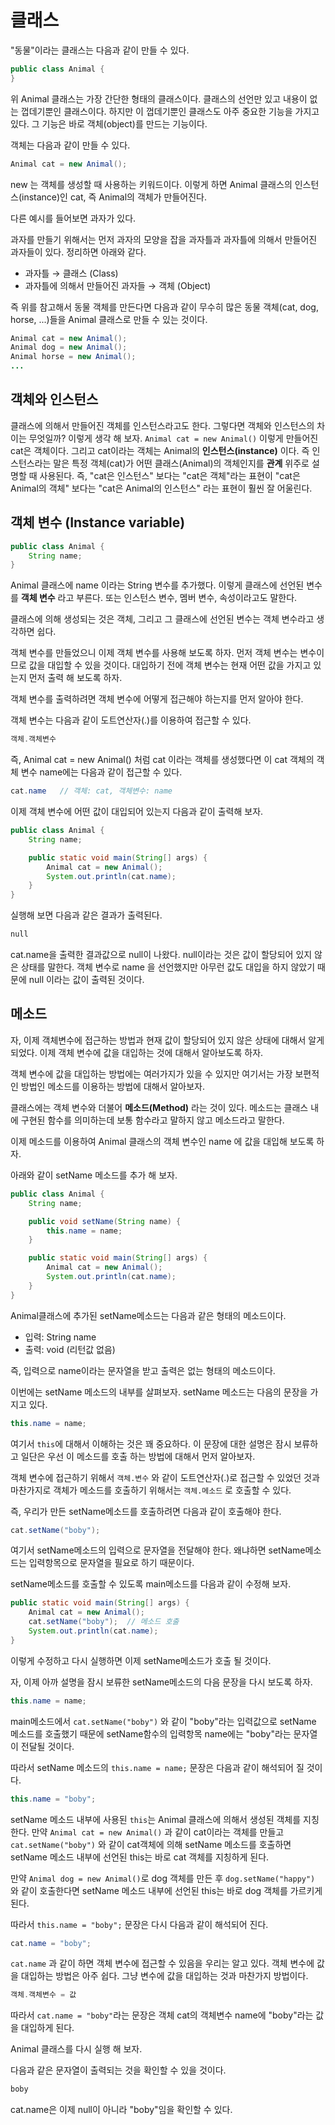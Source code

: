 # 클래스

"동물"이라는 클래스는 다음과 같이 만들 수 있다.

```java
public class Animal {
}
```

위 Animal 클래스는 가장 간단한 형태의 클래스이다. 클래스의 선언만 있고 내용이 없는 껍데기뿐인 클래스이다. 하지만 이 껍데기뿐인 클래스도 아주 중요한 기능을 가지고 있다. 그 기능은 바로 객체(object)를 만드는 기능이다.

객체는 다음과 같이 만들 수 있다.

```java
Animal cat = new Animal();
```

new 는 객체를 생성할 때 사용하는 키워드이다. 이렇게 하면 Animal 클래스의 인스턴스(instance)인 cat, 즉 Animal의 객체가 만들어진다.

다른 예시를 들어보면 과자가 있다.

과자를 만들기 위해서는 먼저 과자의 모양을 잡을 과자틀과 과자틀에 의해서 만들어진 과자들이 있다. 정리하면 아래와 같다.

* 과자틀 → 클래스 (Class)
* 과자틀에 의해서 만들어진 과자들 → 객체 (Object)

즉 위를 참고해서 동물 객체를 만든다면 다음과 같이 무수히 많은 동물 객체(cat, dog, horse, ...)들을 Animal 클래스로 만들 수 있는 것이다.

```java
Animal cat = new Animal();
Animal dog = new Animal();
Animal horse = new Animal();
...
```

## 객체와 인스턴스

클래스에 의해서 만들어진 객체를 인스턴스라고도 한다. 그렇다면 객체와 인스턴스의 차이는 무엇일까? 이렇게 생각 해 보자. `Animal cat = new Animal()` 이렇게 만들어진 cat은 객체이다. 그리고 cat이라는 객체는 Animal의 **인스턴스(instance)** 이다. 즉 인스턴스라는 말은 특정 객체(cat)가 어떤 클래스(Animal)의 객체인지를 **관계** 위주로 설명할 때 사용된다. 즉, "cat은 인스턴스" 보다는 "cat은 객체"라는 표현이 "cat은 Animal의 객체" 보다는 "cat은 Animal의 인스턴스" 라는 표현이 훨씬 잘 어울린다.

## 객체 변수 (Instance variable)

```java
public class Animal {
    String name;
}
```

Animal 클래스에 name 이라는 String 변수를 추가했다. 이렇게 클래스에 선언된 변수를 **객체 변수** 라고 부른다. 또는 인스턴스 변수, 멤버 변수, 속성이라고도 말한다.

클래스에 의해 생성되는 것은 객체, 그리고 그 클래스에 선언된 변수는 객체 변수라고 생각하면 쉽다.

객체 변수를 만들었으니 이제 객체 변수를 사용해 보도록 하자. 먼저 객체 변수는 변수이므로 값을 대입할 수 있을 것이다. 대입하기 전에 객체 변수는 현재 어떤 값을 가지고 있는지 먼저 출력 해 보도록 하자.

객체 변수를 출력하려면 객체 변수에 어떻게 접근해야 하는지를 먼저 알아야 한다.

객체 변수는 다음과 같이 도트연산자(.)를 이용하여 접근할 수 있다.

```java
객체.객체변수
```

즉, Animal cat = new Animal() 처럼 cat 이라는 객체를 생성했다면 이 cat 객체의 객체 변수 name에는 다음과 같이 접근할 수 있다.

```java
cat.name   // 객체: cat, 객체변수: name
```

이제 객체 변수에 어떤 값이 대입되어 있는지 다음과 같이 출력해 보자.

```java
public class Animal {
    String name;

    public static void main(String[] args) {
        Animal cat = new Animal();
        System.out.println(cat.name);
    }
}
```

실행해 보면 다음과 같은 결과가 출력된다.

```bash
null
```

cat.name을 출력한 결과값으로 null이 나왔다. null이라는 것은 값이 할당되어 있지 않은 상태를 말한다. 객체 변수로 name 을 선언했지만 아무런 값도 대입을 하지 않았기 때문에 null 이라는 값이 출력된 것이다.

## 메소드

자, 이제 객체변수에 접근하는 방법과 현재 값이 할당되어 있지 않은 상태에 대해서 알게 되었다. 이제 객체 변수에 값을 대입하는 것에 대해서 알아보도록 하자.

객체 변수에 값을 대입하는 방법에는 여러가지가 있을 수 있지만 여기서는 가장 보편적인 방법인 메소드를 이용하는 방법에 대해서 알아보자.

클래스에는 객체 변수와 더불어 **메소드(Method)** 라는 것이 있다. 메소드는 클래스 내에 구현된 함수를 의미하는데 보통 함수라고 말하지 않고 메소드라고 말한다.

이제 메소드를 이용하여 Animal 클래스의 객체 변수인 name 에 값을 대입해 보도록 하자.

아래와 같이 setName 메소드를 추가 해 보자.

```java
public class Animal {
    String name;

    public void setName(String name) {
        this.name = name;
    }

    public static void main(String[] args) {
        Animal cat = new Animal();
        System.out.println(cat.name);
    }
}
```

Animal클래스에 추가된 setName메소드는 다음과 같은 형태의 메소드이다.

* 입력: String name
* 출력: void (리턴값 없음)

즉, 입력으로 name이라는 문자열을 받고 출력은 없는 형태의 메소드이다.

이번에는 setName 메소드의 내부를 살펴보자. setName 메소드는 다음의 문장을 가지고 있다.

```java
this.name = name;
```

여기서 `this`에 대해서 이해하는 것은 꽤 중요하다. 이 문장에 대한 설명은 잠시 보류하고 일단은 우선 이 메소드를 호출 하는 방법에 대해서 먼저 알아보자.

객체 변수에 접근하기 위해서 `객체.변수` 와 같이 도트연산자(.)로 접근할 수 있었던 것과 마찬가지로 객체가 메소드를 호출하기 위해서는 `객체.메소드` 로 호출할 수 있다.

즉, 우리가 만든 setName메소드를 호출하려면 다음과 같이 호출해야 한다.

```java
cat.setName("boby");
```

여기서 setName메소드의 입력으로 문자열을 전달해야 한다. 왜냐하면 setName메소드는 입력항목으로 문자열을 필요로 하기 때문이다.

setName메소드를 호출할 수 있도록 main메소드를 다음과 같이 수정해 보자.

```java
public static void main(String[] args) {
    Animal cat = new Animal();
    cat.setName("boby");  // 메소드 호출
    System.out.println(cat.name);
}
```

이렇게 수정하고 다시 실행하면 이제 setName메소드가 호출 될 것이다.

자, 이제 아까 설명을 잠시 보류한 setName메소드의 다음 문장을 다시 보도록 하자.

```java
this.name = name;
```

main메소드에서 `cat.setName("boby")` 와 같이 "boby"라는 입력값으로 setName 메소드를 호출했기 때문에 setName함수의 입력항목 name에는 "boby"라는 문자열이 전달될 것이다.

따라서 setName 메소드의 `this.name = name;` 문장은 다음과 같이 해석되어 질 것이다.

```java
this.name = "boby";
```

setName 메소드 내부에 사용된 `this`는 Animal 클래스에 의해서 생성된 객체를 지칭한다. 만약 `Animal cat = new Animal()` 과 같이 cat이라는 객체를 만들고 `cat.setName("boby")` 와 같이 cat객체에 의해 setName 메소드를 호출하면 setName 메소드 내부에 선언된 this는 바로 cat 객체를 지칭하게 된다.

만약 `Animal dog = new Animal()`로 dog 객체를 만든 후 `dog.setName("happy")` 와 같이 호출한다면 setName 메소드 내부에 선언된 this는 바로 dog 객체를 가르키게 된다.

따라서 `this.name = "boby";` 문장은 다시 다음과 같이 해석되어 진다.

```java
cat.name = "boby";
```

`cat.name` 과 같이 하면 객체 변수에 접근할 수 있음을 우리는 알고 있다. 객체 변수에 값을 대입하는 방법은 아주 쉽다. 그냥 변수에 값을 대입하는 것과 마찬가지 방법이다.

```java
객체.객체변수 = 값
```

따라서 `cat.name = "boby"`라는 문장은 객체 cat의 객체변수 name에 "boby"라는 값을 대입하게 된다.

Animal 클래스를 다시 실행 해 보자.

다음과 같은 문자열이 출력되는 것을 확인할 수 있을 것이다.

```bash
boby
```

cat.name은 이제 null이 아니라 "boby"임을 확인할 수 있다.
